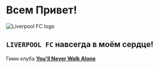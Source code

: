 # Всем Привет!
![Liverpool FC logo](Liverpool_FC.png)
## **`LIVERPOOL FC`** навсегда в моём сердце! 
Гимн клуба [**You'll Never Walk Alone**](https://www.youtube.com/watch?v=OV5_LQArLa0)
